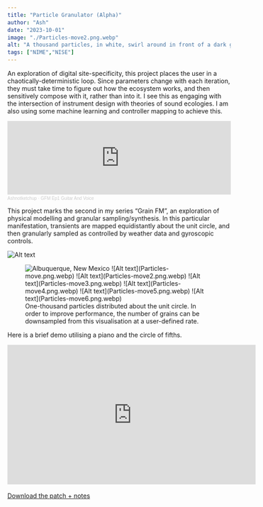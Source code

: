 ```yaml
---
title: "Particle Granulator (Alpha)"
author: "Ash"
date: "2023-10-01"
image: "./Particles-move2.png.webp"
alt: "A thousand particles, in white, swirl around in front of a dark green background"
tags: ["NIME","NISE"]
---
```


An exploration of digital site-specificity, this project places the user in a chaotically-deterministic loop. Since parameters change with each iteration, they must take time to figure out how the ecosystem works, and then sensitively compose with it, rather than into it. I see this as engaging with the intersection of instrument design with theories of sound ecologies. I am also using some machine learning and controller mapping to achieve this.

<iframe width="100%" height="166" scrolling="no" frameborder="no" allow="autoplay" src="https://w.soundcloud.com/player/?url=https%3A//api.soundcloud.com/tracks/1111733245&color=%23ff5500&auto_play=false&hide_related=false&show_comments=true&show_user=true&show_reposts=false&show_teaser=true"></iframe><div style="font-size: 10px; color: #cccccc;line-break: anywhere;word-break: normal;overflow: hidden;white-space: nowrap;text-overflow: ellipsis; font-family: Interstate,Lucida Grande,Lucida Sans Unicode,Lucida Sans,Garuda,Verdana,Tahoma,sans-serif;font-weight: 100;"><a href="https://soundcloud.com/ashnotketchup" title="Ashnotketchup" target="_blank" style="color: #cccccc; text-decoration: none;">Ashnotketchup</a> · <a href="https://soundcloud.com/ashnotketchup/gfm-ep1-guitar-and-voice" title="GFM Ep1 Guitar And Voice" target="_blank" style="color: #cccccc; text-decoration: none;">GFM Ep1 Guitar And Voice</a></div>

<!-- add link to grain fm -->
This project marks the second in my series “Grain FM”, an exploration of physical modelling and granular sampling/synthesis. In this particular manifestation, transients are mapped equidistantly about the unit circle, and then granularly sampled as controlled by weather data and gyroscopic controls.

![Alt text](hal-spectrogram.png)

<figure>
<img src="./Particles-move.png.webp" alt="Albuquerque, New Mexico">
![Alt text](Particles-move.png.webp) ![Alt text](Particles-move2.png.webp) ![Alt text](Particles-move3.png.webp) ![Alt text](Particles-move4.png.webp) ![Alt text](Particles-move5.png.webp) ![Alt text](Particles-move6.png.webp)
<figcaption>One-thousand particles distributed about the unit circle. In order to improve performance, the number of grains can be downsampled from this visualisation at a user-defined rate.</figcaption>
</figure>


Here is a brief demo utilising a piano and the circle of fifths.
<iframe width="560" height="315" src="https://www.youtube-nocookie.com/embed/u7vPjRdDeAU?si=AyHCAZIPrei4nxW_&amp;controls=0" title="YouTube video player" frameborder="0" allow="accelerometer; autoplay; clipboard-write; encrypted-media; gyroscope; picture-in-picture; web-share" allowfullscreen></iframe>

<!-- does this work -->
[Download the patch + notes](ParticleGranulator_Stereo.zip)


